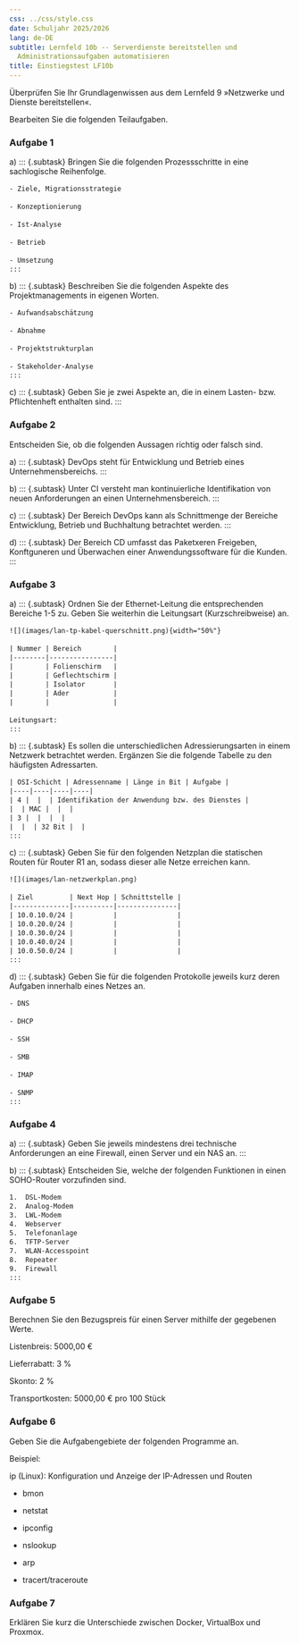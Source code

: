 ```yaml
---
css: ../css/style.css
date: Schuljahr 2025/2026
lang: de-DE
subtitle: Lernfeld 10b -- Serverdienste bereitstellen und
  Administrationsaufgaben automatisieren
title: Einstiegstest LF10b
---
```


Überprüfen Sie Ihr Grundlagenwissen aus dem Lernfeld 9 »Netzwerke und
Dienste bereitstellen«.

Bearbeiten Sie die folgenden Teilaufgaben.

### Aufgabe 1

a)  ::: {.subtask}
    Bringen Sie die folgenden Prozessschritte in eine sachlogische
    Reihenfolge.

    - Ziele, Migrationsstrategie

    - Konzeptionierung

    - Ist-Analyse

    - Betrieb

    - Umsetzung
    :::

<!-- -->

b)  ::: {.subtask}
    Beschreiben Sie die folgenden Aspekte des Projektmanagements in
    eigenen Worten.

    - Aufwandsabschätzung

    - Abnahme

    - Projektstrukturplan

    - Stakeholder-Analyse
    :::

<!-- -->

c)  ::: {.subtask}
    Geben Sie je zwei Aspekte an, die in einem Lasten- bzw.
    Pflichtenheft enthalten sind.
    :::

### Aufgabe 2

Entscheiden Sie, ob die folgenden Aussagen richtig oder falsch sind.

a)  ::: {.subtask}
    DevOps steht für Entwicklung und Betrieb eines Unternehmensbereichs.
    :::

<!-- -->

b)  ::: {.subtask}
    Unter CI versteht man kontinuierliche Identifikation von neuen
    Anforderungen an einen Unternehmensbereich.
    :::

<!-- -->

c)  ::: {.subtask}
    Der Bereich DevOps kann als Schnittmenge der Bereiche Entwicklung,
    Betrieb und Buchhaltung betrachtet werden.
    :::

<!-- -->

d)  ::: {.subtask}
    Der Bereich CD umfasst das Paketxeren Freigeben, Konftguneren und
    Überwachen einer Anwendungssoftware für die Kunden.
    :::

### Aufgabe 3

a)  ::: {.subtask}
    Ordnen Sie der Ethernet-Leitung die entsprechenden Bereiche 1-5 zu.
    Geben Sie weiterhin die Leitungsart (Kurzschreibweise) an.

    ![](images/lan-tp-kabel-querschnitt.png){width="50%"}

    | Nummer | Bereich        |
    |--------|----------------|
    |        | Folienschirm   |
    |        | Geflechtschirm |
    |        | Isolator       |
    |        | Ader           |
    |        |                |

    Leitungsart:
    :::

<!-- -->

b)  ::: {.subtask}
    Es sollen die unterschiedlichen Adressierungsarten in einem Netzwerk
    betrachtet werden. Ergänzen Sie die folgende Tabelle zu den
    häufigsten Adressarten.

    | OSI-Schicht | Adressenname | Länge in Bit | Aufgabe |
    |----|----|----|----|
    | 4 |  |  | Identifikation der Anwendung bzw. des Dienstes |
    |  | MAC |  |  |
    | 3 |  |  |  |
    |  |  | 32 Bit |  |
    :::

<!-- -->

c)  ::: {.subtask}
    Geben Sie für den folgenden Netzplan die statischen Routen für
    Router R1 an, sodass dieser alle Netze erreichen kann.

    ![](images/lan-netzwerkplan.png)

    | Ziel         | Next Hop | Schnittstelle |
    |--------------|----------|---------------|
    | 10.0.10.0/24 |          |               |
    | 10.0.20.0/24 |          |               |
    | 10.0.30.0/24 |          |               |
    | 10.0.40.0/24 |          |               |
    | 10.0.50.0/24 |          |               |
    :::

<!-- -->

d)  ::: {.subtask}
    Geben Sie für die folgenden Protokolle jeweils kurz deren Aufgaben
    innerhalb eines Netzes an.

    - DNS

    - DHCP

    - SSH

    - SMB

    - IMAP

    - SNMP
    :::

### Aufgabe 4

a)  ::: {.subtask}
    Geben Sie jeweils mindestens drei technische Anforderungen an eine
    Firewall, einen Server und ein NAS an.
    :::

<!-- -->

b)  ::: {.subtask}
    Entscheiden Sie, welche der folgenden Funktionen in einen
    SOHO-Router vorzufinden sind.

    1.  DSL-Modem
    2.  Analog-Modem
    3.  LWL-Modem
    4.  Webserver
    5.  Telefonanlage
    6.  TFTP-Server
    7.  WLAN-Accesspoint
    8.  Repeater
    9.  Firewall
    :::

### Aufgabe 5

Berechnen Sie den Bezugspreis für einen Server mithilfe der gegebenen
Werte.

Listenbreis: 5000,00 €

Lieferrabatt: 3 %

Skonto: 2 %

Transportkosten: 5000,00 € pro 100 Stück

### Aufgabe 6

Geben Sie die Aufgabengebiete der folgenden Programme an.

Beispiel:

ip (Linux): Konfiguration und Anzeige der IP-Adressen und Routen

- bmon

- netstat

- ipconfig

- nslookup

- arp

- tracert/traceroute

### Aufgabe 7

Erklären Sie kurz die Unterschiede zwischen Docker, VirtualBox und
Proxmox.
